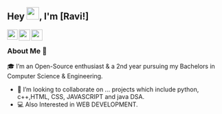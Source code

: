 ## Hey <img src="https://github.com/TheDudeThatCode/TheDudeThatCode/blob/master/Assets/Hi.gif" width="29px">, I'm [Ravi!]

<a href="https://www.linkedin.com/in/ravimdamor9450">
  <img align="left" width="24px" src="https://cdn.jsdelivr.net/npm/simple-icons@v3/icons/linkedin.svg"  />
</a>
<a href="https://twitter.com/Ravithemore?t=X_YeZWv_BVXZiOgD1-6yQQ&s=08">
  <img align="left" width="26px" src="https://cdn.jsdelivr.net/npm/simple-icons@v3/icons/twitter.svg" />
</a>
<a href="mailto:damorravi540@gmail.com">
  <img align="left" width="26px" src="https://cdn.jsdelivr.net/npm/simple-icons@v3/icons/gmail.svg" />
</a>

<br />


### About Me 🚀
🎓 I’m an Open-Source enthusiast & a 2nd year pursuing my Bachelors in Computer Science & Engineering. </br>
- 💞️ I’m looking to collaborate on ... projects which include python, c++,HTML, CSS, JAVASCRIPT and java DSA. </br>
- 💻 Also Interested in WEB DEVELOPMENT. </br>


<!---
ravithemore/ravithemore is a ✨ special ✨ repository because its `README.md` (this file) appears on your GitHub profile.
You can click the Preview link to take a look at your changes.
--->
